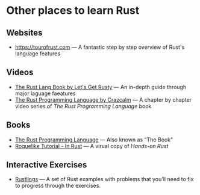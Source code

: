 # Other places to learn Rust

## Websites
- https://tourofrust.com — A fantastic step by step overview of Rust's language features

## Videos
- [The Rust Lang Book by Let's Get Rusty](https://www.youtube.com/watch?v=OX9HJsJUDxA&list=PLai5B987bZ9CoVR-QEIN9foz4QCJ0H2Y8) — An in-depth guide through major laguage faeatures
- [The Rust Programming Language by Crazcalm](https://www.youtube.com/watch?v=bR4nGWmfzTk&list=PLVhhUNGAUIQScqB26DdUq4n1Y2n3auM7X) — A chapter by chapter video series of *The Rust Programming Language* book

## Books
- [The Rust Programming Language](https://doc.rust-lang.org/book/) — Also known as "The Book"
- [Roguelike Tutorial - In Rust](https://bfnightly.bracketproductions.com) — A virual copy of *Hands-on Rust*

## Interactive Exercises
- [Rustlings](https://github.com/rust-lang/rustlings) — A set of Rust examples with problems that you'll need to fix to progress through the exercises. 